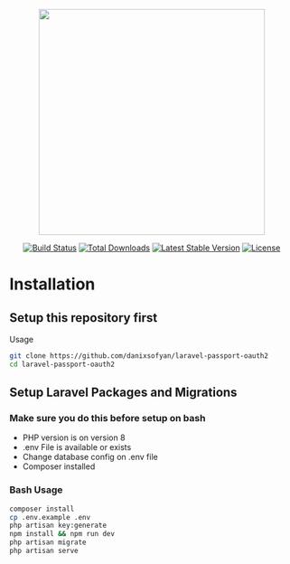 <p align="center"><a href="https://laravel.com" target="_blank"><img src="https://raw.githubusercontent.com/laravel/art/master/logo-lockup/5%20SVG/2%20CMYK/1%20Full%20Color/laravel-logolockup-cmyk-red.svg" width="400"></a></p>

<p align="center">
<a href="https://travis-ci.org/laravel/framework"><img src="https://travis-ci.org/laravel/framework.svg" alt="Build Status"></a>
<a href="https://packagist.org/packages/laravel/framework"><img src="https://img.shields.io/packagist/dt/laravel/framework" alt="Total Downloads"></a>
<a href="https://packagist.org/packages/laravel/framework"><img src="https://img.shields.io/packagist/v/laravel/framework" alt="Latest Stable Version"></a>
<a href="https://packagist.org/packages/laravel/framework"><img src="https://img.shields.io/packagist/l/laravel/framework" alt="License"></a>
</p>

# Installation

## Setup this repository first
Usage
```bash
git clone https://github.com/danixsofyan/laravel-passport-oauth2
cd laravel-passport-oauth2
```

## Setup Laravel Packages and Migrations

### Make sure you do this before setup on bash

* PHP version is on version 8
* .env File is available or exists
* Change database config on .env file
* Composer installed

### Bash Usage

```bash
composer install
cp .env.example .env
php artisan key:generate
npm install && npm run dev
php artisan migrate
php artisan serve
```

